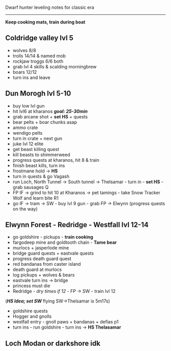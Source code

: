 Dwarf hunter leveling notes for classic era

---

**Keep cooking mats, train during boat**

## Coldridge valley lvl 5
 - wolves 8/8
 - trolls 14/14 & named mob
 - rockjaw troggs 6/6 both
 - grab lvl 4 skills & scalding morningbrew
 - boars 12/12
 - turn ins and leave

## Dun Morogh lvl 5-10
 - buy low lvl gun
 - hit lvl6 at kharanos ***goal: 25-30min***
 - grab arcane shot + **set HS** + quests
 - bear pelts + boar chunks asap
 - ammo crate
 - wendigo pelts
 - turn in crate + next gun
 - juke lvl 12 elite
 - get beast killing quest
 - kill beasts to shimmerweed
 - progress quests at kharanos, hit 8 & train
 - finish beast kills, turn ins
 - frostmane hold -> **HS**
 - turn in quests & go Vagash
 - run Loch, North Tunnel -> South tunnel -> Thelsamar - turn in - **set HS** - grab sausages Q
 - FP IF -> grind to hit 10 at Kharanos -> pet tamings - take Snow Tracker Wolf and learn bite R1
 - go IF -> tram -> SW - buy lvl 9 gun - grab FP -> Elwynn (progress quests on the way)

 ## Elwynn Forest - Redridge - Westfall lvl 12-14
 - go goldshire - pickups - **train cooking**
 - fargodeep mine and goldtooth chain - **Tame bear**
 - murlocs + jasperlode mine
 - bridge guard quests + eastvale quests
 - progress death guard quest
 - red bandanas from caster island
 - death guard at murlocs
 - log pickups + wolves & bears
 - eastvale turn ins -> bridge
 - princess must die
 - Redridge - *dry times if 12* - FP -> SW - train lvl 12

(***HS Idea; set SW*** flying SW->Thelsamar is 5m17s)

 - goldshire quests
 - Hogger and gnolls
 - westfall entry - gnoll paws + bandanas + defias p1
 - turn ins - run goldshire - turn ins -> **HS Thelasamar**

## Loch Modan or darkshore idk